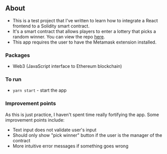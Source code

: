 ## About

- This is a test project that I've written to learn how to integrate a React frontend to a Solidity smart contract.
- It's a smart contract that allows players to enter a lottery that picks a random winner. You can view the repo [here](https://github.com/juliatan/solidity-lottery).
- This app requires the user to have the Metamask extension installed.

### Packages

- Web3 (JavaScript interface to Ethereum blockchain)

### To run

- `yarn start` - start the app

### Improvement points

As this is just practice, I haven't spent time really fortifying the app. Some improvement points include:

- Text input does not validate user's input
- Should only show "pick winner" button if the user is the manager of the contract
- More intuitive error messages if something goes wrong
